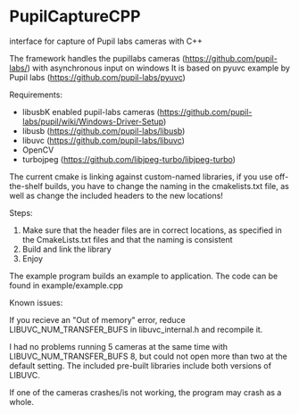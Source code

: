 # PupilCaptureCPP
interface for capture of Pupil labs cameras with C++

The framework handles the pupillabs cameras (https://github.com/pupil-labs/) with asynchronous input on windows
It is based on pyuvc example by Pupil labs (https://github.com/pupil-labs/pyuvc)

Requirements:
- libusbK enabled pupil-labs cameras (https://github.com/pupil-labs/pupil/wiki/Windows-Driver-Setup)
- libusb (https://github.com/pupil-labs/libusb)
- libuvc (https://github.com/pupil-labs/libuvc)
- OpenCV
- turbojpeg (https://github.com/libjpeg-turbo/libjpeg-turbo)

The current cmake is linking against custom-named libraries, if you use off-the-shelf builds, you have to change the naming in the cmakelists.txt file, as well as change the included headers to the new locations!

Steps:

1. Make sure that the header files are in correct locations, as specified in the CmakeLists.txt files and that the naming is consistent
2. Build and link the library
3. Enjoy

The example program builds an example to application. The code can be found in example/example.cpp

Known issues:

If you recieve an "Out of memory" error, reduce LIBUVC_NUM_TRANSFER_BUFS in libuvc_internal.h and recompile it.

I had no problems running 5 cameras at the same time with LIBUVC_NUM_TRANSFER_BUFS 8, but could not open more than two at the default setting. The included pre-built libraries include both versions of LIBUVC.


If one of the cameras crashes/is not working, the program may crash as a whole.
